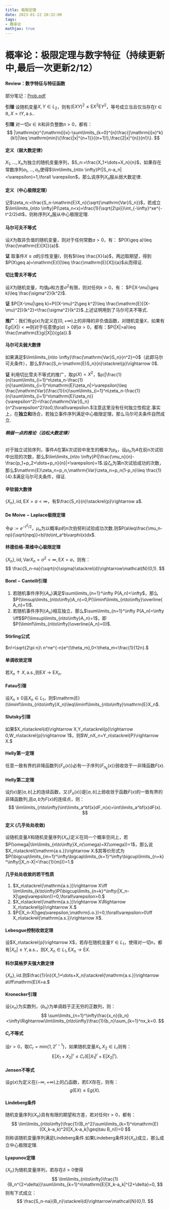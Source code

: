 ```yaml
---
title: 极限定理
date: 2023-01-22 20:32:00
tags:
- 概率论
mathjax: true
---
```


# 概率论：极限定理与数字特征（持续更新中,最后一次更新2/12）

#### Review：数字特征与特征函数

部分笔记：[Prob.pdf](http://home.ustc.edu.cn/~dyk2021/Prob.pdf)

**引理** 设随机变量$X,Y\in L_2$，则有$(\mathrm{E}XY)^2\leq \mathrm{E}X^2\mathrm{E}Y^2$，等号成立当且仅当存在$t\in \mathbb{R},X=tY,\mathrm{a.s.}$.

**引理** 对一切$x\in\mathbb{R}$和非负整数$n>0$，都有：
$$
|\mathrm{e}^{\mathrm{i}x}-\sum\limits_{k=0}^{n}\frac{(\mathrm{i}x)^k}{k!}|\leq \mathrm{min}\{\frac{|x|^{n+1}}{(n+1)!},\frac{2|x|^{n}}{n!}\}.
$$


#### **定义（弱大数定律）** 

$X_1,...,X_n$为独立的随机变量序列，$S_n:=\frac{X_1+\dots+X_n}{n}$，如果存在常数序列$a_1,\dots,a_n$使得$\lim\limits_{n\to \infty}P(|S_n-a_n|<\varepsilon)=1,\forall \varepsilon$，那么说序列${X_n}$服从弱大数定律.

#### **定义（中心极限定理）** 

记$\zeta_n:=\frac{S_n-\mathrm{E}X_n}{\sqrt{\mathrm{Var}S_n}}$，若成立$\lim\limits_{n\to \infty}P(\zeta_n<x)=\frac{1}{\sqrt{2\pi}}\int_{-\infty}^xe^{-t^2/2}dt$，则称序列${X_n}$服从中心极限定理.

#### 马尔可夫不等式

设$X$为取非负值的随机变量，则对于任何常数$a>0$，有： $P(X\geq a)\leq \frac{\mathrm{E}[X]}{a}$.

**证** 取事件$X\geq a$的示性变量$I$，则有$I\leq \frac{X}{a}$，两边取期望，得到  $P(X\geq a)=\mathrm{E}[I]\leq \frac{\mathrm{E}[X]}{a}$从而得证.

#### **切比雪夫不等式**

设$X$为随机变量，均值$\mu$和方差$\sigma^2$有限，则对任何$k>0$，有： $P(|X-\mu|\geq k)\leq \frac{\sigma^2}{k^2}$.

**证** $P(|X-\mu|\geq k)=P((X-\mu)^2\geq k^2)\leq \frac{\mathrm{E}[(X-\mu)^2]}{k^2}=\frac{\sigma^2}{k^2}$.上述证明用到了马尔可夫不等式.

**推广**：我们有$g(x)$为定义在$[0,+\infty)$上的非降的非负值函数，对随机变量$X$，如果有$\mathrm{E}g(|X|)<\infty$则对于任意使$g(a)>0$的$a>0$，都有：$P(|X|>a)\leq \frac{\mathrm{E}g(|X|)}{g(a)}.$

#### **马尔可夫弱大数律** 

如果满足$\lim\limits_{n\to \infty}\frac{\mathrm{Var}S_n}{n^2}=0$（此即马尔可夫条件），那么$\frac{S_n-\mathrm{E}S_n}{n}\stackrel{p}\rightarrow 0$.

**证** 利用切比雪夫不等式的推广，取$g(X)=X^2$，$p(|\frac{1}{n}\sum\limits_{i=1}^n\zeta_n-\frac{1}{n}\sum\limits_{i=1}^n\mathrm{E}\zeta_n|>\varepsilon)\leq \frac{\mathrm{Var}(\frac{1}{n}\sum\limits_{i=1}^n\zeta_n-\frac{1}{n}\sum\limits_{i=1}^n\mathrm{E}\zeta_n)}{\varepsilon^2}=\frac{\mathrm{Var}S_n}{n^2\varepsilon^2}\to0,\forall\varepsilon.$注意这里没有任何独立性假定.事实上，在**独立和**场合，若独立事件序列满足中心极限定理，那么马尔可夫条件自然成立.

###### **稍弱一点的推论（泊松大数定律）** 

对于独立试验序列，事件$A$在第$k$次试验中发生的概率为$p_k$，设$\mu_n$为$A$在前$n$次试验中出现的次数，那么$\lim\limits_{n\to \infty}P(|\frac{\mu_n}{n}-\frac{p_1+p_2+\dots+p_n}{n}|<\varepsilon)=1$.设$\zeta_n$为第$n$次试验成功的次数，那么$\mathrm{E}\zeta_n=p_n,\mathrm{Var}\zeta_n=p_n(1-p_n)\leq \frac{1}{4}.$满足马尔可夫条件，得证.

#### 辛钦弱大数律

$\{X_n\},\mathrm{iid},\mathrm{E}X=a<\infty$，有$\frac{S_n}{n}\stackrel{p}\rightarrow a$.

#### **$\mathrm{De\ Moive-Laplace}$极限定理** 

令$\varphi:=e^{-t^2/2}$，$\mu_n$为以概率$p$的$n$次伯努利试验成功次数.则$P(a\leq\frac{\mu_n-np}{\sqrt{npq}}<b)\to\int_a^b\varphi(x)dx$.

#### 林德伯格-莱维中心极限定理

$\{X_n\},\mathrm{iid},\mathrm{Var}X_n=\sigma^2<\infty,\mathrm{E}X=a$，则有：
$$
\frac{S_n-na}{\sqrt{n}\sigma}\stackrel{d}\rightarrow\mathcal{N}(0,1).
$$


#### **$\mathrm{Borel-Cantelli}$引理** 

1. 若随机事件序列$\{A_n\}$满足$\sum\limits_{n=1}^\infty P(A_n)<\infty$，那么$P(\limsup\limits_{n\to\infty}A_n)=0,P(\liminf\limits_{n\to\infty}\overline{A_n}=1)$.
2. 若随机事件序列$\{A_n\}$相互独立，那么$\sum\limits_{n=1}^\infty P(A_n)=\infty \iff$$P(\limsup\limits_{n\to\infty}A_n)=1$，即$P(\liminf\limits_{n\to\infty}\overline{A_n}=0)$.

#### $\mathrm{Stirling}$公式

$n!=\sqrt{2\pi n}\ n^ne^{-n}e^{\theta_m},0<\theta_m<\frac{1}{12n}.$

#### 单调收敛定理

若$X_n\uparrow X,\mathrm{a.s.},$则$\mathrm{E}X\to\mathrm{E}X_n$.

#### $\mathrm{Fatau}$引理

设$X_n\geq0$且$X_n\in L_1$，则$\mathrm{E}(\liminf\limits_{n\to\infty}X_n)\leq\liminf\limits_{n\to\infty}\mathrm{E}X_n$.

#### $\mathrm{Slutsky}$引理

如果$X_n\stackrel{d}\rightarrow X,Y_n\stackrel{p}\rightarrow 0,W_n\stackrel{p}\rightarrow 1$，则$W_nX_n+Y_n\stackrel{P}\rightarrow X.$

#### $\mathrm{Helly}$第一定理

任意一致有界的非降函数列$\{F_n(x)\}$必有一子序列$\{F_{n_k}(x)\}$弱收敛于一非降函数$F(x).$

#### $\mathrm{Helly}$第二定理

设$f(x)$是$[a,b]$上的连续函数，又$\{F_n(x)\}$是$[a,b]$上弱收敛于函数$F(x)$的一致有界的非降函数列,且$a,b$为$F(x)$的连续点，则：
$$
\lim\limits_{n\to\infty}\int\limits_a^bf(x)dF_n(x)=\int\limits_a^bf(x)dF(x).
$$

#### 定义 (几乎处处收敛)

设随机变量$X$和随机变量序列$\{X_n\}$定义在同一个概率空间上，若$P(\omega|\lim\limits_{n\to\infty}X_n(\omega)=X(\omega))=1$，那么说$X_n\stackrel{\mathrm{a.s.}}\rightarrow X.$其等价形式为$P(\bigcup\limits_{m=1}^\infty\bigcap\limits_{k=1}^\infty\bigcup\limits_{n=k}^\infty(|X_n-X|<\frac{1}{m}))=1.$

#### 几乎处处收敛的若干性质

1. $X_n\stackrel{\mathrm{a.s.}}\rightarrow X\iff \lim\limits_{k\to\infty}P(\bigcup\limits_{n=k}^\infty(|X_n-X|\geq\varepsilon))=0,\forall\varepsilon>0.$
2. $X_n\stackrel{\mathrm{a.s.}}\rightarrow X\Rightarrow X_n\stackrel{p}\rightarrow X.$
3. $P(|X_n-X|\geq\varepsilon,\mathrm{i.o.})=0,\forall\varepsilon>0\iff X_n\stackrel{\mathrm{a.s.}}\rightarrow X$.

#### $\mathrm{Lebesgue}$控制收敛定理

设$X_n\stackrel{p}\rightarrow X$，若存在随机变量$Y\in L_1$，使得对一切$n$，都有$|X_n|\leq Y,\mathrm{a.s.}$，则$X,X_n\in L_1,\mathrm{E}X_n\to \mathrm{E}X$.

#### 科尔莫格罗夫强大数定律

$\{X_n\},\mathrm{iid}.$则$\frac{1}{n}(X_1+\dots+X_n)\stackrel{\mathrm{a.s.}}\rightarrow a\iff\mathrm{E}X=a.$

#### $\mathrm{Kronecker}$引理

设$\{x_n\}$为实数列，$\{b_n\}$为单调趋于正无穷的正数列，则：
$$
\sum\limits_{n=1}^\infty\frac{x_n}{b_n}<\infty\Rightarrow\lim\limits_{n\to\infty}\frac{1}{b_n}\sum_{k=1}^nx_k=0.
$$

#### $C_r$不等式

设$r>0$，取$C_r=\mathrm{min}\{1,2^{r-1}\}$，如果随机变量$X_1,X_2\in L_r$则有：
$$
\mathrm{E}|X_1+X_2|^r\leq C_r(\mathrm{E}|X_1|^r+\mathrm{E}|X_2|^r).
$$

#### $\mathrm{Jensen}$不等式

设$g(x)$为定义在$(-\infty,+\infty)$上的凸函数，若$\mathrm{E}X$存在，则有：
$$
g(\mathrm{E}X)\leq \mathrm{E}g(X).
$$

#### $\mathrm{Lindeberg}$条件

随机变量序列$\{X_n\}$具有有限的期望和方差，若对任何$\tau>0$，都有：
$$
\lim\limits_{n\to\infty}\frac{1}{B_n^2}\sum\limits_{k=1}^n\mathrm{E}((X_k-a_k)^2I(|X_k-a_k|\geq\tau B_n))=0
$$
则称该随机变量序列满足$\mathrm{Lindeberg}$条件.如果$\mathrm{Lindeberg}$条件对$\{X_n\}$成立，那么成立中心极限定理.

#### $\mathrm{Lyapunov}$定理

$\{X_n\}$为随机变量序列，若存在$\delta>0$使得
$$
\lim\limits_{n\to\infty}\frac{1}{B_n^{2+\delta}}\sum\limits_{k=1}^n\mathrm{E}|X_k-a_k|^{2+\delta}=0,
$$
则有下式成立：
$$
\frac{S_n-na}{B_n}\stackrel{d}\rightarrow\mathcal{N}(0,1).
$$
